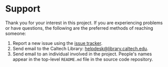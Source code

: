 Support
=======

Thank you for your interest in this project.  If you are experiencing problems or have questions, the following are the preferred methods of reaching someone:

1. Report a new issue using the [issue tracker](https://github.com/caltechlibrary/coif/issues).
2. Send email to the Caltech Library: [helpdesk@library.caltech.edu](mailto:helpdesk@library.caltech.edu).
3. Send email to an individual involved in the project. People's names appear in the top-level `README.md` file in the source code repository.
